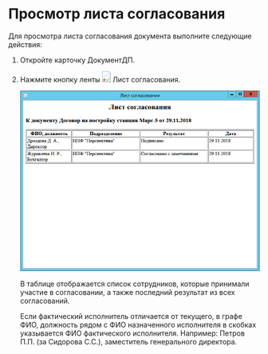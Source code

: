 # Просмотр листа согласования

Для просмотра листа согласования документа выполните следующие действия:

1. Откройте карточку ДокументДП.

2. Нажмите кнопку ленты ![](img/Buttons/List_Approval.png) Лист согласования.

   ![Лист согласования карточки документа](img/Card_Doc_List_Approval.png "Лист согласования карточки документа")

   В таблице отображается список сотрудников, которые принимали участие в согласовании, а также последний результат из всех согласований.

   Если фактический исполнитель отличается от текущего, в графе ФИО, должность рядом с ФИО назначенного  исполнителя  в скобках указывается ФИО фактического исполнителя. Например:  Петров П.П. (за Сидорова С.С.), заместитель генерального директора.